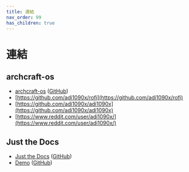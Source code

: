 ```yaml
---
title: 連結
nav_order: 99
has_children: true
---
```


# 連結


## archcraft-os

* [archcraft-os](https://archcraft-os.github.io/) ([GitHub](https://github.com/archcraft-os))
* [https://github.com/adi1090x/rofi](https://github.com/adi1090x/rofi)
* [https://github.com/adi1090x/adi1090x](https://github.com/adi1090x/adi1090x)
* [https://www.reddit.com/user/adi1090x/](https://www.reddit.com/user/adi1090x/)


## Just the Docs

* [Just the Docs](https://pmarsceill.github.io/just-the-docs/) ([GitHub](https://github.com/pmarsceill/just-the-docs))
* [Demo](https://pmarsceill.github.io/jtd-remote/) ([GitHub](https://github.com/pmarsceill/jtd-remote))
